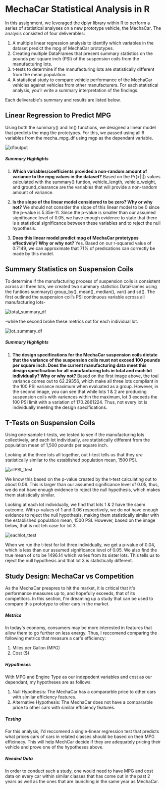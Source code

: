 # MechaCar Statistical Analysis in R 
In this assignment, we leveraged the dplyr library within R to perform a series of statistical analyses on a new prototype vehicle, the MechaCar.  The analysis consisted of four deliverables: 
1. A multiple linear regression analysis to identify which variables in the dataset predict the mpg of MechaCar prototypes.
2. Creating multiple DataFrames  that present summary statistics on the pounds per square inch (PSI) of the suspension coils from the manufacturing lots.
3. t-tests to determine if the manufacturing lots are statistically different from the mean population.
4. A statistical study to compare vehicle performance of the MechaCar vehicles against vehicles from other manufacturers. For each statistical analysis, you’ll write a summary interpretation of the findings.

Each deliverable's summary and results are listed below.  

## Linear Regression to Predict MPG
Using both the summary() and lm() functions, we designed a linear model  that predicts the mpg the prototypes.  For this, we passed using all 6 variables from the mecha_mpg_df using mgp as the dependant variable.  

![d1output](https://user-images.githubusercontent.com/94569240/161388877-d0985b55-30c0-4e50-82d6-dce778285536.PNG)

##### Summary Highlights
1. **Which variables/coefficients provided a non-random amount of variance to the mpg values in the dataset?**
Based on the Pr(>|t|) values calculated with the summary() funtion, vehicle_length, vehicle_weight, and ground_clearance are the variables that will provide a non-random amount of variance.  

2. **Is the slope of the linear model considered to be zero? Why or why not?**
We should not consider the slope of this linear model to be 0 since the p-value is 5.35e-11. Since the p-value is smaller than our assumed significance level of 0.05, we have enough evidence to state that there is a statistical significance between these variables and to reject the null hypothesis. 

3. **Does this linear model predict mpg of MechaCar prototypes effectively? Why or why not?**
Yes.  Based on our r-squared value of 0.7149, we can approximate that 71% of predications can correctly be made by this model. 

## Summary Statistics on Suspension Coils
To determine if the manufacturing process of suspension coils is consistent across all three lots, we created two summary statistics DataFrames using the funtions summary() group_by(), mean(), median(), var() and sd(). The first outlined the suspension coil’s PSI continuous variable across all manufacturing lots- 

![total_summary_df](https://user-images.githubusercontent.com/94569240/161388915-28d33478-804b-4146-89ec-9a0a92fc9f56.PNG)

-while the second broke these metrics out for each individual lot. 

![lot_summary_df](https://user-images.githubusercontent.com/94569240/161388918-11d26818-9337-4ca2-849f-5c66f362a7d3.PNG)

##### Summary Highlights 
1. **The design specifications for the MechaCar suspension coils dictate that the variance of the suspension coils must not exceed 100 pounds per square inch. Does the current manufacturing data meet this design specification for all manufacturing lots in total and each lot individually? Why or why not?**
Based on the first image above, the toal variance comes out to 62.29356, which make all three lots compliant in the 100 PSI variance maximum when evaluated as a group.  However, in the second image, you can see that while lots 1 & 2 are producing suspension coils with variences within the maximum, lot 3 exceeds the 100 PSI limit with a variation of 170.2861224.  Thus, not every lot is individually meeting the design specifications.  

## T-Tests on Suspension Coils
Using one-sample t-tests, we tested to see if the manufacturing lots collectively, and each lot individually, are statistically different from the population mean of 1,500 pounds per square inch.  

Looking at the three lots all together, out t-test tells us that they *are* statistically similar to the established population mean, 1500 PSI.  

![allPSI_ttest](https://user-images.githubusercontent.com/94569240/161388924-14b90276-8bb6-450f-9f06-bfcbdc611e9c.PNG)

We know this based on the p-value created by the t-test calculating out to about 0.06.  This is larger than our assumed significance level of 0.05, thus, we do not have enough evidence to reject the null hypothesis, which makes them statistically similar.  

Looking at each lot individually, we find that lots 1 & 2 have the saem outcome.  With p-values of 1 and 0.06 respectively, we do not have enough evidence to reject the null hypothesis, making them statistically similar with the established population mean, 1500 PSI.  However, based on the image below, that is not teh case for lot 3.  

![eachlot_ttest](https://user-images.githubusercontent.com/94569240/161388927-70749d12-4c2e-462e-815d-0b57267d1de2.PNG)

When we run the t-test for lot three individually, we get a p-value of 0.04, which is less than our assumed significance level of 0.05.  We also find the true mean of x to be 1496.14  which varies from its sister lots.  This tells us to reject the null hypothesis and that lot 3 is statistically different.  

## Study Design: MechaCar vs Competition
As the MechaCar preapres to hit the market, it is critical that it's performance measures up to, and hopefully exceeds, that of its competitors.  In this section, I'm dreaming up a study that can be used to compare this prototype to other cars in the market.  

##### Metrics
In today's economy, consumers may be more interested in features that allow them to go further on less energy.  Thus, I reccomend comparing the following metrics that measure a car's efficiency: 

1. Miles per Gallon (MPG) 
2. Cost ($)

##### Hypotheses

With MPG and Engine Type as our indepedent variables and cost as our dependant, my hypotheses are as follows:

1. Null Hypothesis: The MechaCar has a compararble price to other cars with similar efficiency features.  
2. Alternative Hypothesis: The MechaCar does not have a compararble price to other cars with similar efficiency features.

##### Testing
For this analysis, I'd reccomend a single-linear regression test that predicts what prices cars of cars in related classes should be based on their MPG efficinecy.  This will help MechCar decide if they are adequately pricing their vehicle and prove one of the hypotheses above.    


##### Needed Data
In order to conduct such a study, one would need to have MPG and cost data on every car within similar classes that has come out in the past 2 years as well as the ones that are launching in the same year as MechaCar.  
